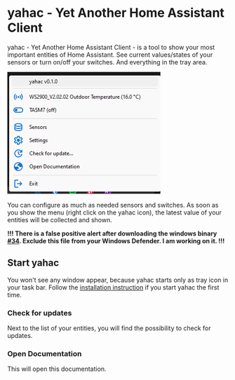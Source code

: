 # yahac - Yet Another Home Assistant Client

yahac - Yet Another Home Assistant Client - is a tool to show your most important entities of Home Assistant.
See current values/states of your sensors or turn on/off your switches. And everything in the tray area.

![yahac in tray Icon](assets/screenshots/yahac_traymenu_with_entities.png)

You can configure as much as needed sensors and switches. As soon as you show the menu (right click on the yahac icon), the latest value of your entities will be collected and shown.

**!!! There is a false positive alert after downloading the windows binary [#34](https://github.com/dseichter/yahac/issues/34). Exclude this file from your Windows Defender. I am working on it. !!!**

## Start yahac

You won't see any window appear, because yahac starts only as tray icon in your task bar. Follow the [installation instruction](installation.md) if you start yahac the first time.

### Check for updates

Next to the list of your entities, you will find the possibility to check for updates.

### Open Documentation

This will open this documentation.